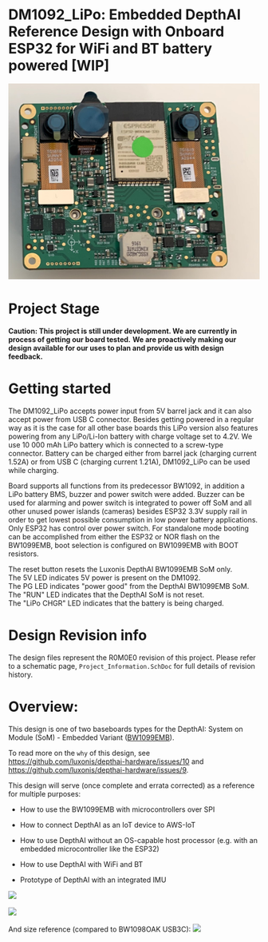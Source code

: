 # DM1092_LiPo: Embedded DepthAI Reference Design with Onboard ESP32 for WiFi and BT battery powered [WIP]

![](../DM1092_ESP32_Embedded_WIFI_BT_LiPo_Powered/Images/DM1092_LiPo.png)


# Project Stage
**Caution: This project is still under development. We are currently in process of getting our board tested.** 
           **We are proactively making our design available for our uses to plan and provide us with design feedback.** 

# Getting started
The DM1092_LiPo accepts power input from 5V barrel jack and it can also accept power from USB C connector. Besides getting powered in a regular way as it is the case for all other base boards this LiPo version also features powering from any LiPo/Li-Ion battery with charge voltage set to 4.2V. We use 10 000 mAh LiPo battery which is connected to a screw-type connector. Battery can be charged either from barrel jack (charging current 1.52A) or from USB C (charging current 1.21A), DM1092_LiPo can be used while charging.  

Board supports all functions from its predecessor BW1092, in addition a LiPo battery BMS, buzzer and power switch were added. Buzzer can be used for alarming and power switch is integrated to power off SoM and all other unused power islands (cameras) besides ESP32 3.3V supply rail in order to get lowest possible consumption in low power battery applications. Only ESP32 has control over power switch. For standalone mode booting can be accomplished from either the ESP32 or NOR flash on the BW1099EMB, boot selection is configured on BW1099EMB with BOOT resistors. 

The reset button resets the Luxonis DepthAI BW1099EMB SoM only.   
The 5V LED indicates 5V power is present on the DM1092.   
The PG LED indicates "power good" from the DepthAI BW1099EMB SoM.   
The "RUN" LED indicates that the DepthAI SoM is not reset.     
The "LiPo CHGR" LED indicates that the battery is being charged.  



# Design Revision info
The design files represent the R0M0E0 revision of this project. Please refer to a schematic page, `Project_Information.SchDoc` for full details of revision history.


# Overview:

This design is one of two baseboards types for the DepthAI: System on Module (SoM) - Embedded Variant ([BW1099EMB](https://shop.luxonis.com/collections/all/products/bw1099emb)).

To read more on the `why` of this design, see https://github.com/luxonis/depthai-hardware/issues/10 and https://github.com/luxonis/depthai-hardware/issues/9.

This design will serve (once complete and errata corrected) as a reference for multiple purposes:
 - How to use the BW1099EMB with microcontrollers over SPI

 - How to connect DepthAI as an IoT device to AWS-IoT

 - How to use DepthAI without an OS-capable host processor (e.g. with an embedded microcontroller like the ESP32)

 - How to use DepthAI with WiFi and BT

 - Prototype of DepthAI with an integrated IMU 
 



 
 ![](../DM1092_ESP32_Embedded_WIFI_BT_LiPo_Powered/Images/DM1092_LiPo_top.png)
 
 ![](../DM1092_ESP32_Embedded_WIFI_BT_LiPo_Powered/Images/DM1092_LiPo_bottom.png)
 
 
 
 And size reference (compared to BW1098OAK USB3C):
 ![](../DM1092_ESP32_Embedded_WIFI_BT_LiPo_Powered/Images/DM1092_LiPo_size.png)


